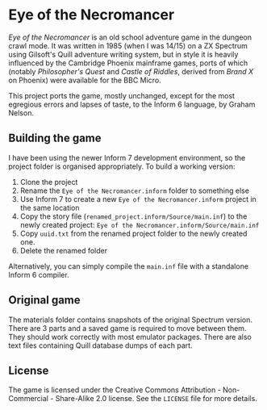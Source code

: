 Eye of the Necromancer
======================
*Eye of the Necromancer* is an old school adventure game in the dungeon crawl mode.
It was written in 1985 (when I was 14/15) on a ZX Spectrum using Gilsoft's Quill adventure writing
system, but in style it is heavily influenced by the Cambridge Phoenix mainframe games,
ports of which (notably *Philosopher's Quest* and *Castle of Riddles*, derived from
*Brand X* on Phoenix) were available for the BBC Micro.

This project ports the game, mostly unchanged, except for the most egregious errors and
lapses of taste, to the Inform 6 language, by Graham Nelson.

Building the game
-----------------
I have been using the newer Inform 7 development environment, so the project folder
is organised appropriately. To build a working version:

1. Clone the project
2. Rename the `Eye of the Necromancer.inform` folder to something else
3. Use Inform 7 to create a new `Eye of the Necromancer.inform` project in the same location
4. Copy the story file (`renamed_project.inform/Source/main.inf`) to the newly created project: `Eye of the Necromancer.inform/Source/main.inf`
5. Copy `uuid.txt` from the renamed project folder to the newly created one.
6. Delete the renamed folder

Alternatively, you can simply compile the `main.inf` file with a standalone Inform 6 compiler.

Original game
-------------
The materials folder contains snapshots of the original Spectrum version. There are
3 parts and a saved game is required to move between them. They should work correctly
with most emulator packages. There are also text files containing Quill database dumps
of each part.

License
-------
The game is licensed under the Creative Commons Attribution - Non-Commercial - Share-Alike 2.0 license.
See the `LICENSE` file for more details.